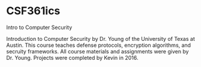 # CSF361ics
Intro to Computer Security

Introduction to Computer Security by Dr. Young of the University of Texas at Austin. This course teaches defense protocols, encryption algorithms, and secruity frameworks. All course materials and assignments were given by Dr. Young. Projects were completed by Kevin in 2016.

